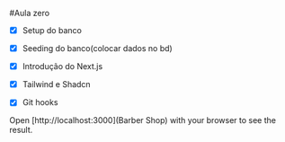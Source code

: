 #Aula zero
- [x] Setup do banco
- [x] Seeding do banco(colocar dados no bd)
- [x] Introdução do Next.js
- [x] Tailwind e Shadcn
- [x] Git hooks


Open [http://localhost:3000](Barber Shop) with your browser to see the result.
